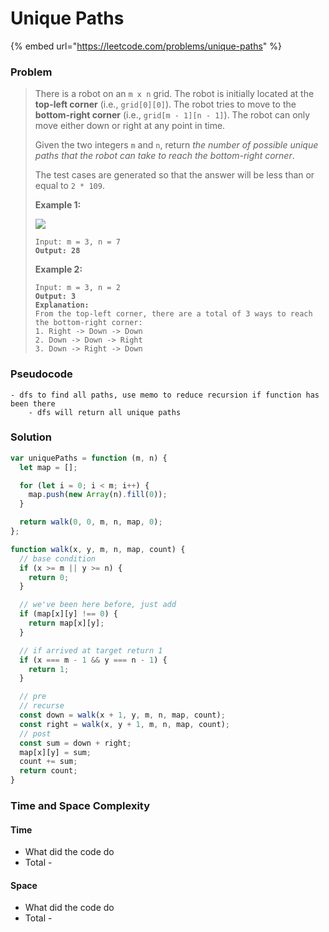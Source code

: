 # Unique Paths

{% embed url="https://leetcode.com/problems/unique-paths" %}

### Problem

> There is a robot on an `m x n` grid. The robot is initially located at the **top-left corner** (i.e., `grid[0][0]`). The robot tries to move to the **bottom-right corner** (i.e., `grid[m - 1][n - 1]`). The robot can only move either down or right at any point in time.
>
> Given the two integers `m` and `n`, return _the number of possible unique paths that the robot can take to reach the bottom-right corner_.
>
> The test cases are generated so that the answer will be less than or equal to `2 * 109`.
>
> &#x20;
>
> **Example 1:**
>
> ![](https://assets.leetcode.com/uploads/2018/10/22/robot\_maze.png)
>
> <pre><code>Input: m = 3, n = 7
> <strong>Output: 28</strong></code></pre>
>
> **Example 2:**
>
> <pre data-overflow="wrap"><code>Input: m = 3, n = 2
> <strong>Output: 3
> </strong><strong>Explanation:
> </strong>From the top-left corner, there are a total of 3 ways to reach the bottom-right corner:
> 1. Right -> Down -> Down
> 2. Down -> Down -> Right
> 3. Down -> Right -> Down</code></pre>

### Pseudocode

```
- dfs to find all paths, use memo to reduce recursion if function has been there
    - dfs will return all unique paths
```

### Solution

```javascript
var uniquePaths = function (m, n) {
  let map = [];

  for (let i = 0; i < m; i++) {
    map.push(new Array(n).fill(0));
  }

  return walk(0, 0, m, n, map, 0);
};

function walk(x, y, m, n, map, count) {
  // base condition
  if (x >= m || y >= n) {
    return 0;
  }

  // we've been here before, just add
  if (map[x][y] !== 0) {
    return map[x][y];
  }

  // if arrived at target return 1
  if (x === m - 1 && y === n - 1) {
    return 1;
  }

  // pre
  // recurse
  const down = walk(x + 1, y, m, n, map, count);
  const right = walk(x, y + 1, m, n, map, count);
  // post
  const sum = down + right;
  map[x][y] = sum;
  count += sum;
  return count;
}

```

### Time and Space Complexity

#### Time

* What did the code do
* Total -

#### Space

* What did the code do
* Total -
